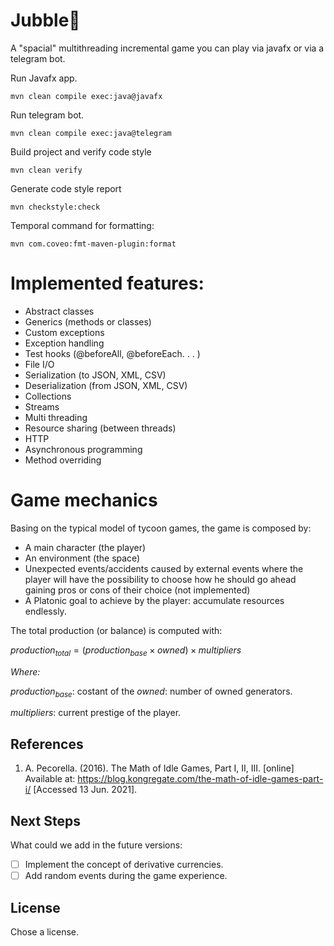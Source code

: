 # Jubble🚀

A "spacial" multithreading incremental game you can play via javafx or via a telegram bot.

Run Javafx app.

```
mvn clean compile exec:java@javafx
```

Run telegram bot.

```
mvn clean compile exec:java@telegram
```

Build project and verify code style

```
mvn clean verify
```

Generate code style report

```
mvn checkstyle:check
```

Temporal command for formatting:

```
mvn com.coveo:fmt-maven-plugin:format
```

# Implemented features:

- Abstract classes
- Generics (methods or classes)
- Custom exceptions
- Exception handling
- Test hooks (@beforeAll, @beforeEach. . . )
- File I/O
- Serialization (to JSON, XML, CSV)
- Deserialization (from JSON, XML, CSV)
- Collections
- Streams
- Multi threading
- Resource sharing (between threads)
- HTTP
- Asynchronous programming
- Method overriding

# Game mechanics
Basing on the typical model of tycoon games, the game is composed by:

- A main character (the player)
- An environment (the space)
- Unexpected events/accidents caused by external events where the player will have the possibility to choose how he should go ahead
  gaining pros or cons of their choice (not implemented)
- A Platonic goal to achieve by the player: accumulate resources endlessly.


The total production (or balance) is computed with:

$production_{total} = (production_{base} \times owned) \times multipliers$

_Where:_

$production_{base}$: costant of the $owned$: number of owned generators.

$multipliers$: current prestige of the player.

## References

1. A. Pecorella. (2016). The Math of Idle Games, Part I, II, III. [online] Available at: https://blog.kongregate.com/the-math-of-idle-games-part-i/ [Accessed 13 Jun. 2021].

## Next Steps

What could we add in the future versions:

- [ ] Implement the concept of derivative currencies.
- [ ] Add random events during the game experience.

## License

Chose a license.
